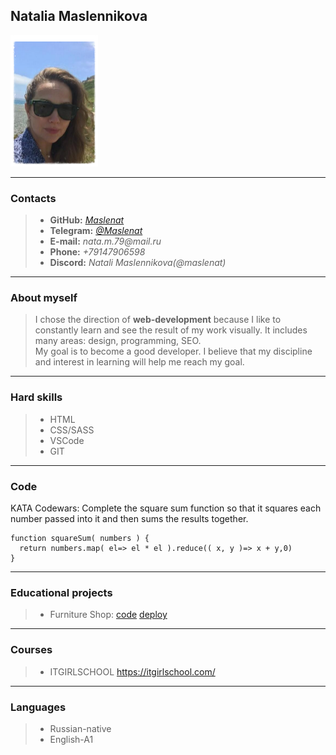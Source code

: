 ## Natalia Maslennikova
 ![](foto.png)
*** 
### Contacts
>- **GitHub:** [_Maslenat_](https://github.com/Maslenat)
>- **Telegram:** [_@Maslenat_](https://t.me/Maslenat)
>- **E-mail:** _nata.m.79@mail.ru_
>- **Phone:** _+79147906598_
>- **Discord:**  _Natali Maslennikova(@maslenat)_
***
### About myself
>I chose the direction of **web-development** because
>I like to constantly learn and see the result of my work visually. It includes many areas: design, programming, SEO.\
>My goal is to become a good developer. I believe that my discipline and interest in learning will help me reach my goal.
***
### Hard skills
>* HTML
>* CSS/SASS
>* VSCode
>* GIT
***
### Code
KATA Codewars: Complete the square sum function so that it squares each number passed into it and then sums the results together.
```
function squareSum( numbers ) {
  return numbers.map( el=> el * el ).reduce(( x, y )=> x + y,0)
}
```
***
### Educational projects
> - Furniture Shop: [code](https://github.com/Maslenat/FunitureShop.git) [deploy](https://github.com/Maslenat/FunitureShop/deployments/activity_log?environment=github-pages)
***
### Courses
>  - ITGIRLSCHOOL <https://itgirlschool.com/>
***
### Languages
> - Russian-native
> - English-A1